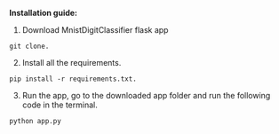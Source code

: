 **Installation guide:**
1. Download MnistDigitClassifier flask app
```
git clone.
```
2. Install all the requirements.
```
pip install -r requirements.txt.
```
3. Run the app, go to the downloaded app folder and run the following code in the terminal.
```
python app.py
```
